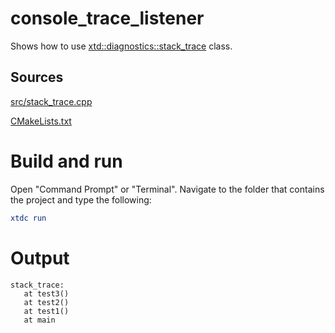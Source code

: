 # console_trace_listener

Shows how to use [xtd::diagnostics::stack_trace](../../../../src/xtd.core/include/xtd/diagnostics/console_trace_listener.h) class.

## Sources

[src/stack_trace.cpp](src/console_trace_listener.cpp)

[CMakeLists.txt](CMakeLists.txt)

# Build and run

Open "Command Prompt" or "Terminal". Navigate to the folder that contains the project and type the following:

```cmake
xtdc run
```

# Output

```
stack_trace:
   at test3()
   at test2()
   at test1()
   at main
```
